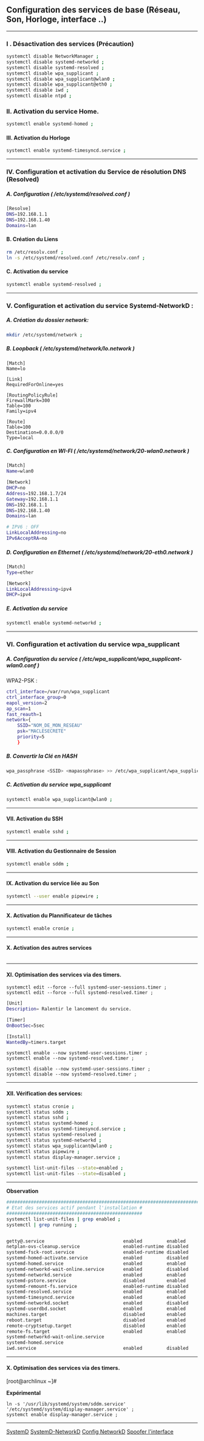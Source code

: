 ## Configuration des services de base (Réseau, Son, Horloge, interface ..)

----------------------------------------------------------------------------------------------------------------
### I . Désactivation des services (Précaution)

```bash
systemctl disable NetworkManager ;
systemctl disable systemd-networkd ;
systemctl disable systemd-resolved ;
systemctl disable wpa_supplicant ;
systemctl disable wpa_supplicant@wlan0 ;
systemctl disable wpa_supplicant@eth0 ;
systemctl disable iwd ;
systemctl disable ntpd ; 
```


### II. Activation du service Home.

````bash
systemctl enable systemd-homed ;
```` 


#### III. Activation du Horloge
```bash
systemctl enable systemd-timesyncd.service ; 
```





----------------------------------------------------------------------------------------------------------------
### IV. Configuration et activation du Service de résolution DNS (Resolved)

##### A. Configuration ( /etc/systemd/resolved.conf )
```bash
[Resolve]
DNS=192.168.1.1
DNS=192.168.1.40
Domains=lan
```

#### B. Création du Liens
```bash
rm /etc/resolv.conf ;
ln -s /etc/systemd/resolved.conf /etc/resolv.conf ;
```

#### C. Activation du service
```bash
systemctl enable systemd-resolved ;
```

----------------------------------------------------------------------------------------------------------------
### V. Configuration et activation du service Systemd-NetworkD :

##### A. Création du dossier network:
```bash
mkdir /etc/systemd/network ;
```


##### B. Loopback ( /etc/systemd/network/lo.network )
```
[Match]
Name=lo

[Link]
RequiredForOnline=yes

[RoutingPolicyRule]
FirewallMark=300
Table=100
Family=ipv4

[Route]
Table=100
Destination=0.0.0.0/0
Type=local
```

##### C. Configuration en WI-FI ( /etc/systemd/network/20-wlan0.network )

```bash
[Match]
Name=wlan0

[Network]
DHCP=no
Address=192.168.1.7/24
Gateway=192.168.1.1
DNS=192.168.1.1
DNS=192.168.1.40
Domains=lan

# IPV6 : OFF
LinkLocalAddressing=no
IPv6AcceptRA=no
```

##### D. Configuration en Ethernet ( /etc/systemd/network/20-eth0.network )

```bash
[Match]
Type=ether

[Network]
LinkLocalAddressing=ipv4
DHCP=ipv4
```

##### E. Activation du service
```bash
systemctl enable systemd-networkd ;
```

----------------------------------------------------------------------------------------------------------------
### VI. Configuration et activation du service  wpa_supplicant 

##### A. Configuration du service ( /etc/wpa_supplicant/wpa_supplicant-wlan0.conf )

WPA2-PSK :
```bash
ctrl_interface=/var/run/wpa_supplicant
ctrl_interface_group=0
eapol_version=2
ap_scan=1
fast_reauth=1
network={
	SSID="NOM_DE_MON_RESEAU"
	psk="MACLESECRETE"
	priority=5
	}
```

##### B. Convertir la Clé en HASH

```bash
wpa_passphrase <SSID> <mapassphrase> >> /etc/wpa_supplicant/wpa_supplicant-wlan0.conf ;
```

##### C. Activation du service wpa_supplicant
```bash
systemctl enable wpa_supplicant@wlan0 ;
```

----------------------------------------------------------------------------------------------------------------
#### VII. Activation du SSH
```bash
systemctl enable sshd ;
```

----------------------------------------------------------------------------------------------------------------
#### VIII. Activation du Gestionnaire de Session
```bash
systemctl enable sddm ;
```
----------------------------------------------------------------------------------------------------------------

#### IX. Activation du service liée au Son
```bash
systemctl --user enable pipewire ;
```

----------------------------------------------------------------------------------------------------------------
#### X. Activation du Plannificateur de tâches
```bash
systemctl enable cronie ;
```


----------------------------------------------------------------------------------------------------------------
#### X. Activation des autres services
```bash
```




----------------------------------------------------------------------------------------------------------------
#### XI. Optimisation des services via des timers.

```
systemctl edit --force --full systemd-user-sessions.timer ;
systemctl edit --force --full systemd-resolved.timer ;
```

```bash
[Unit]
Description= Ralentir le lancement du service.

[Timer]
OnBootSec=5sec

[Install]
WantedBy=timers.target
```

```
systemctl enable --now systemd-user-sessions.timer ;
systemctl enable --now systemd-resolved.timer ;

systemctl disable --now systemd-user-sessions.timer ;
systemctl disable --now systemd-resolved.timer ;
```

----------------------------------------------------------------------------------------------------------------
#### XII. Vérification des services: 

```bash
systemctl status cronie ;
systemctl status sddm ;
systemctl status sshd ;
systemctl status systemd-homed ;
systemctl status systemd-timesyncd.service ;
systemctl status systemd-resolved ;
systemctl status systemd-networkd ;
systemctl status wpa_supplicant@wlan0 ;
systemctl status pipewire ;
systemctl status display-manager.service ;

systemctl list-unit-files --state=enabled ;
systemctl list-unit-files --state=disabled ;
```













----------------------------------------------------------------------------------------------------------------
**Observation**
```bash
#################################################################################################################
# Etat des services actif pendant l'installation #
##################################################
systemctl list-unit-files | grep enabled ;
systemctl | grep running ;


getty@.service                             enabled         enabled
netplan-ovs-cleanup.service                enabled-runtime disabled
systemd-fsck-root.service                  enabled-runtime disabled
systemd-homed-activate.service             enabled         disabled
systemd-homed.service                      enabled         enabled
systemd-networkd-wait-online.service       enabled         disabled
systemd-networkd.service                   enabled         enabled
systemd-pstore.service                     disabled        enabled
systemd-remount-fs.service                 enabled-runtime disabled
systemd-resolved.service                   enabled         enabled
systemd-timesyncd.service                  enabled         enabled
systemd-networkd.socket                    enabled         disabled
systemd-userdbd.socket                     enabled         enabled
machines.target                            disabled        enabled
reboot.target                              disabled        enabled
remote-cryptsetup.target                   disabled        enabled
remote-fs.target                           enabled         enabled
systemd-networkd-wait-online.service
systemd-homed.service
iwd.service                                enabled         disabled
```

----------------------------------------------------------------------------------------------------------------
#### X. Optimisation des services via des timers.

[root@archlinux ~]# 


**Expérimental**
```
ln -s '/usr/lib/systemd/system/sddm.service' '/etc/systemd/system/display-manager.service' ;
systemct enable display-manager.service ;
```




----------------------------------------------------------------------------------------------------------------


[SystemD](https://wiki.archlinux.fr/systemd)
[SystemD-NetworkD](https://wiki.archlinux.fr/systemd-networkd)
[Config NetworkD](https://www.moyens.net/linux/comment-configurer-systemd-networkd-sur-linux/)
[Spoofer l'interface](https://unix.stackexchange.com/questions/501928/systemd-set-mac-address-and-ip-address)

